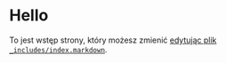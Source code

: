 # Hello

To jest wstęp strony, który możesz zmienić [edytując plik `_includes/index.markdown`](https://github.com/Krakow2016/tablica/edit/gh-pages/_includes/index.markdown).
